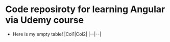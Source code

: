 # Code reposiroty for learning Angular via Udemy course

* Here is my empty table!
|Col1|Col2|
|--|--|
